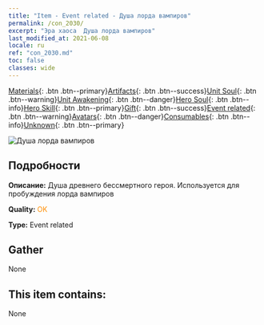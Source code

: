 ```yaml
---
title: "Item - Event related - Душа лорда вампиров"
permalink: /con_2030/
excerpt: "Эра хаоса  Душа лорда вампиров"
last_modified_at: 2021-06-08
locale: ru
ref: "con_2030.md"
toc: false
classes: wide
---
```

 [Materials](/ItemsRU/){: .btn .btn--primary}[Artifacts](/ItemsRU/Artifacts/){: .btn .btn--success}[Unit Soul](/ItemsRU/UnitSoul/){: .btn .btn--warning}[Unit Awakening](/ItemsRU/UnitAwakening/){: .btn .btn--danger}[Hero Soul](/ItemsRU/HeroSoul/){: .btn .btn--info}[Hero Skill](/ItemsRU/HeroSkill/){: .btn .btn--primary}[Gift](/ItemsRU/Gift/){: .btn .btn--success}[Event related](/ItemsRU/Events/){: .btn .btn--warning}[Avatars](/ItemsRU/Avatars/){: .btn .btn--danger}[Consumables](/ItemsRU/Consumables/){: .btn .btn--info}[Unknown](/ItemsRU/Unknown/){: .btn .btn--primary}

 ![Душа лорда вампиров](/images/t/juexing_304.png)

## Подробности
 **Описание:** Душа древнего бессмертного героя. Используется для пробуждения лорда вампиров

 **Quality:** <span style="color: #FF8C00">OK</span>

 **Type:** Event related

## Gather

  None

## This item contains:

  None


